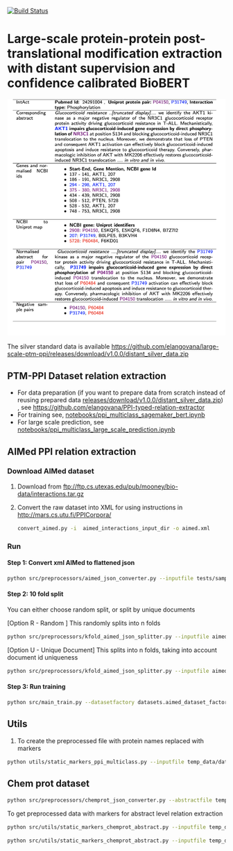 [![Build Status](https://app.travis-ci.com/elangovana/large-scale-ptm-ppi.svg?branch=main)](https://app.travis-ci.com/elangovana/large-scale-ptm-ppi)

# Large-scale protein-protein post-translational modification extraction with distant supervision and confidence calibrated BioBERT

![docs/images/Overview.png](docs/images/Overview.png)

The silver standard data is
available https://github.com/elangovana/large-scale-ptm-ppi/releases/download/v1.0.0/distant_silver_data.zip

## PTM-PPI Dataset relation extraction

- For data preparation (if you want to prepare data from scratch instead of reusing prepared
  data [releases/download/v1.0.0/distant_silver_data.zip]( https://github.com/elangovana/large-scale-ptm-ppi/releases/download/v1.0.0/distant_silver_data.zip))
  , see https://github.com/elangovana/PPI-typed-relation-extractor
- For training see, [notebooks/ppi_multiclass_sagemaker_bert.ipynb](notebooks/ppi_multiclass_sagemaker_bert.ipynb)
- For large scale prediction,
  see [notebooks/ppi_multiclass_large_scale_prediction.ipynb](notebooks/ppi_multiclass_large_scale_prediction.ipynb)

## AIMed PPI relation extraction

### Download AIMed dataset

1. Download from ftp://ftp.cs.utexas.edu/pub/mooney/bio-data/interactions.tar.gz

2. Convert the raw dataset into XML for using instructions in http://mars.cs.utu.fi/PPICorpora/
      ```bash
      convert_aimed.py -i  aimed_interactions_input_dir -o aimed.xml

      ```

### Run

#### Step 1: Convert xml AIMed to flattened json

```bash
python src/preprocessors/aimed_json_converter.py --inputfile tests/sample_data/aimed.xml --outputfile aimed.json
```

#### Step 2: 10 fold split

You can either choose random split, or split by unique documents

[Option R - Random ] This randomly splits into n folds

   ```bash
   python src/preprocessors/kfold_aimed_json_splitter.py --inputfile aimed.json --outputdir temp_data/kfolds_random  --kfoldLabelColumn interacts --k 10
   ```

[Option U - Unique Document] This splits into n folds, taking into account document id uniqueness

   ```bash
   python src/preprocessors/kfold_aimed_json_splitter.py --inputfile aimed.json --outputdir temp_data/kfolds_unique  --kfoldLabelColumn interacts --k 10  --kfoldDocId documentId
   ```

#### Step 3: Run training

```bash
python src/main_train.py --datasetfactory datasets.aimed_dataset_factory.AimedDatasetFactory --traindir temp_data/kfold_unique --modeldir temp_data --outdir temp_data --kfoldtrainprefix train  --model_config '{"vocab_size": 20000, "hidden_size": 10, "num_hidden_layers": 1, "num_attention_heads": 1, "num_labels": 2}' --tokenisor_data_dir tests/sample_data/tokensior_data --epochs 1 --numworkers 1
```

## Utils

1. To create the preprocessed file with protein names replaced with markers

```bash
python utils/static_markers_ppi_multiclass.py --inputfile temp_data/data/laregscale_hq_above_threshold.json  --outputfile markers_largescale_multiclass.json  --additionalcols "class,confidence"
```

## Chem prot dataset

```bash
python src/preprocessors/chemprot_json_converter.py --abstractfile temp_data/chemprot_test_gs/chemprot_test_abstracts_gs.tsv  --entitiesfile temp_data/chemprot_test_gs/chemprot_test_entities_gs.tsv --relfile temp_data/chemprot_test_gs/chemprot_test_relations_gs.tsv --outputfile chemprot_test.json
``` 

To get preprocessed data with markers for abstract level relation extraction

```bash
python src/utils/static_markers_chemprot_abstract.py --inputfile temp_data/data/chemprot_abstract.json  --outputfile markers_largescale_multiclass.json   --additionalcols "abstract,annotations"
``` 

```bash
python src/utils/static_markers_chemprot_abstract.py --inputfile temp_data/data/chemprot_abstract.json  --outputfile markers_largescale_multiclass.json   --additionalcols "abstract_id,abstract,annotations,prediction,confidence,is_eval,relationship_type,relationship_group,participant1,participant2,participant1_id,participant2_id"

```